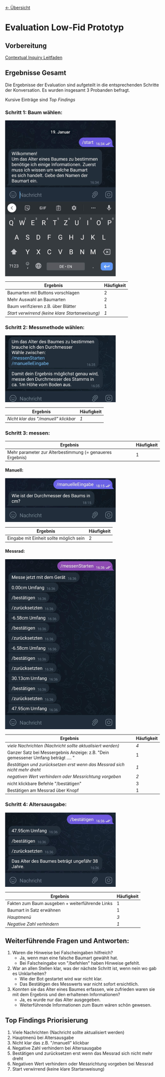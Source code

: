 [<- Übersicht](README.md)

# Evaluation Low-Fid Prototyp

## Vorbereitung

[Contextual Inquiry Leitfaden](Contextual_Inquiry.md)

## Ergebnisse Gesamt

Die Ergebnisse der Evaluation sind aufgeteilt in die entsprechenden Schritte der Konversation. Es wurden insgesamt 3 Probanden befragt.

Kursive Einträge sind *Top Findings*

### Schritt 1: Baum wählen:
<img src="./images/01_choose_tree.jpg" alt="Choose Tree" width="360"/>

Ergebnis | Häufigkeit
-------- | --------
Baumarten mit Buttons vorschlagen   | 2
Mehr Auswahl an Baumarten   | 2
Baum verifizieren z.B. über Blätter   | 1
*Start verwirrend (keine klare Startanweisung)*  | *1*

### Schritt 2: Messmethode wählen:
<img src="./images/02_measuring_mode.jpg" alt="Measuring Mode" width="360"/>


Ergebnis | Häufigkeit
-------- | --------
*Nicht klar das "/manuell" klickbar*     | *1*
### Schritt 3: messen:

Ergebnis | Häufigkeit
-------- | --------
Mehr parameter zur Alterbestimmung (= genaueres Ergebnis)  | 1
#### Manuell:
<img src="./images/03_manual.jpg" alt="Measuring Wheel" width="360"/>

Ergebnis | Häufigkeit
-------- | --------
Eingabe mit Einheit sollte möglich sein   | 2

#### Messrad:
<img src="./images/03_measuring_wheel.jpg" alt="Measuring Wheel" width="360"/>

Ergebnis | Häufigkeit
-------- | --------
*viele Nachrichten (Nachricht sollte aktualisiert werden)*  | *4*
Ganzer Satz bei Messergebnis Anzeige: z.B. "Dein gemessener Umfang beträgt …. "   | 1
*Bestätigen und zurücksetzen erst wenn das Messrad sich nicht mehr dreht*   | *1*
*negativen Wert verhindern oder Messrichtung vorgeben*    | *2*
nicht klickbare Befehle "/bestätigen"    | 3
Bestätigen am Messrad über Knopf   | 1

### Schritt 4: Altersausgabe:
<img src="./images/04_solution.jpg" alt="Measuring Wheel" width="360"/>

Ergebnis | Häufigkeit
-------- | --------
Fakten zum Baum ausgeben + weiterführende Links  | 1
Baumart in Satz erwähnen   | 1
*Hauptmenü*   | *3*
*Negative Zahl verhindern*  | *1*

## Weiterführende Fragen und Antworten:

1. Waren die Hinweise bei Falscheingaben hilfreich?
    - Ja, wenn man eine falsche Baumart gewählt hat.
    - Bei Falscheingabe von "/befehlen" haben Hinweise gefehlt.
2. War an allen Stellen klar, was der nächste Schritt ist, wenn nein wo gab es Unklarheiten?
    - Wie der Bot gestartet wird war nicht klar.
    - Das Bestätigen des Messwerts war nicht sofort ersichtlich. 
3. Konnten sie das Alter eines Baumes erfassen, wie zufrieden waren sie mit dem Ergebnis und den erhaltenen Informationen?
    - Ja, es wurde nur das Alter ausgegeben.
    - Weiterführende Informationen zum Baum wären schön gewesen. 

## Top Findings Priorisierung

1. Viele Nachrichten (Nachricht sollte aktualisiert werden)
2. Hauptmenü bei Altersausgabe
3. Nicht klar das z.B. "/manuell" klickbar
4. Negative Zahl verhindern bei Altersausgabe
5. Bestätigen und zurücksetzen erst wenn das Messrad sich nicht mehr dreht
6. Negativen Wert verhindern oder Messrichtung vorgeben bei Messrad
7. Start verwirrend (keine klare Startanweisung) 
